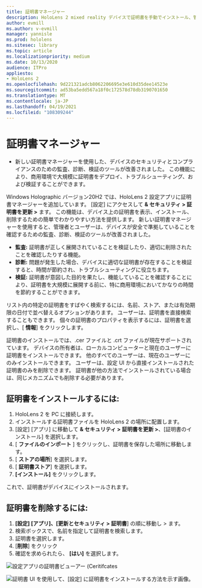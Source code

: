 ```yaml
---
title: 証明書マネージャー
description: HoloLens 2 mixed reality デバイスで証明書を手動でインストール、管理、および削除する方法について説明します。
author: evmill
ms.author: v-evmill
manager: yannisle
ms.prod: hololens
ms.sitesec: library
ms.topic: article
ms.localizationpriority: medium
ms.date: 10/13/2020
audience: ITPro
appliesto:
- HoloLens 2
ms.openlocfilehash: 9d221321adcb8062206695e3e610d35dee14523e
ms.sourcegitcommit: ad53ba5edd567a18f0c172578d78db3190701650
ms.translationtype: MT
ms.contentlocale: ja-JP
ms.lasthandoff: 04/19/2021
ms.locfileid: "108309244"
---
```

# <a name="certificate-manager"></a>証明書マネージャー

- 新しい証明書マネージャーを使用した、デバイスのセキュリティとコンプライアンスのための監査、診断、検証のツールが改善されました。 この機能により、商用環境で大規模に証明書をデプロイ、トラブルシューティング、および検証することができます。

Windows Holographic バージョン20H2 では、HoloLens 2 設定アプリに証明書マネージャーを追加しています。 [設定] にアクセスして **& セキュリティ > 証明書を更新 >** ます。 この機能は、デバイス上の証明書を表示、インストール、削除するための簡単でわかりやすい方法を提供します。 新しい証明書マネージャーを使用すると、管理者とユーザーは、デバイスが安全で準拠していることを確認するための監査、診断、検証のツールが改善されました。 

-   **監査:** 証明書が正しく展開されていることを検証したり、適切に削除されたことを確認したりする機能。 
-   **診断:** 問題が発生した場合、デバイスに適切な証明書が存在することを検証すると、時間が節約され、トラブルシューティングに役立ちます。 
-   **検証:** 証明書が意図した目的を果たし、機能していることを確認することにより、証明書を大規模に展開する前に、特に商用環境においてかなりの時間を節約することができます。

リスト内の特定の証明書をすばやく検索するには、名前、ストア、または有効期限の日付で並べ替えるオプションがあります。 ユーザーは、証明書を直接検索することもできます。 個々の証明書のプロパティを表示するには、証明書を選択し、[ **情報**] をクリックします。 

証明書のインストールでは、.cer ファイルと .crt ファイルが現在サポートされています。 デバイスの所有者は、ローカルコンピューターと現在のユーザーに証明書をインストールできます。 他のすべてのユーザーは、現在のユーザーにのみインストールできます。 ユーザーは、設定 UI から直接インストールされた証明書のみを削除できます。 証明書が他の方法でインストールされている場合は、同じメカニズムでも削除する必要があります。

## <a name="to-install-a-certificate"></a>証明書をインストールするには: 

1.  HoloLens 2 を PC に接続します。
1.  インストールする証明書ファイルを HoloLens 2 の場所に配置します。
1.  [設定] [アプリ] に移動して **& セキュリティ > 証明書を更新 >**、[証明書のインストール] を選択します。
1.  [ **ファイルのインポート** ] をクリックし、証明書を保存した場所に移動します。
1.  [ **ストアの場所**] を選択します。
1.  [ **証明書ストア**] を選択します。
1.  **[インストール]** をクリックします。

これで、証明書がデバイスにインストールされます。

## <a name="to-remove-a-certificate"></a>証明書を削除するには: 
1. **[設定] [アプリ]、[更新とセキュリティ > 証明書**] の順に移動し > ます。
1. 検索ボックスで、名前を指定して証明書を検索します。
1. 証明書を選択します。
1. [**削除**] をクリック
1. 確認を求められたら、 **[はい]** を選択します。


![設定アプリの証明書ビューアー (Ceritifcates](images/certificate-viewer-device.jpg)

![証明書 UI を使用して、[設定] に証明書をインストールする方法を示す画像。](images/certificate-device-install.jpg)
